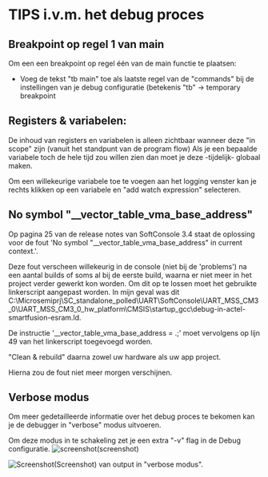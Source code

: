 # TIPS i.v.m. het debug proces

## Breakpoint op regel 1 van main
Om een een breakpoint op regel één van de main functie te plaatsen:
 * Voeg de tekst "tb main" toe als laatste regel van de "commands" bij de instellingen van je debug configuratie (betekenis "tb" -> temporary breakpoint

## Registers & variabelen:
De inhoud van registers en variabelen is alleen zichtbaar wanneer deze "in scope" zijn (vanuit het standpunt van de program flow)
Als je een bepaalde variabele toch de hele tijd zou willen zien dan moet je deze -tijdelijk- globaal maken.

Om een willekeurige variabele toe te voegen aan het logging venster kan je rechts klikken op een variabele en "add watch expression" selecteren.


## No symbol "__vector_table_vma_base_address"
Op pagina 25 van de release notes van SoftConsole 3.4 staat de oplossing voor de fout 'No symbol "__vector_table_vma_base_address" in current context.'.

Deze fout verscheen willekeurig in de console (niet bij de 'problems') na een aantal builds of soms al bij de eerste build, waarna er niet meer in het project verder gewerkt kon worden.
Om dit op te lossen moet het gebruikte linkerscript aangepast worden. In mijn geval was dit C:\Microsemiprj\SC_standalone_polled\UART\SoftConsole\UART_MSS_CM3_0\UART_MSS_CM3_0_hw_platform\CMSIS\startup_gcc\debug-in-actel-smartfusion-esram.ld.

De instructie '__vector_table_vma_base_address = .;' moet vervolgens op lijn 49 van het linkerscript toegevoegd worden.

"Clean & rebuild" daarna zowel uw hardware als uw app project. 

Hierna zou de fout niet meer morgen verschijnen.

## Verbose modus
Om meer gedetailleerde informatie over het debug proces te bekomen kan je de debugger in "verbose" modus uitvoeren.

Om deze modus in te schakeling zet je een extra "-v" flag in de Debug configuratie. 
![screenshot](/Tips/SoftConsole/Debug/verboseMode_setting.PNG?raw=true "screenshot")(screenshot)

![Screenshot](/Tips/SoftConsole/Debug/verboseMode_output.PNG?raw=true "Screenshot")(Screenshot) van output in "verbose modus".
